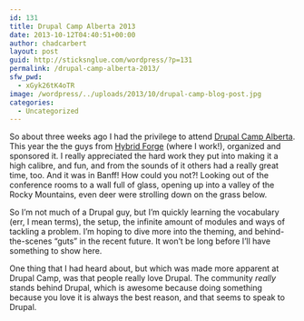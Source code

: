 ```yaml
---
id: 131
title: Drupal Camp Alberta 2013
date: 2013-10-12T04:40:51+00:00
author: chadcarbert
layout: post
guid: http://sticksnglue.com/wordpress/?p=131
permalink: /drupal-camp-alberta-2013/
sfw_pwd:
  - xGyk26tK4oTR
image: /wordpress/../uploads/2013/10/drupal-camp-blog-post.jpg
categories:
  - Uncategorized
---
```

So about three weeks ago I had the privilege to attend [Drupal Camp Alberta](http://drupalcampalberta.org "Drupal Camp Alberta"). This year the the guys from [Hybrid Forge](http://www.hybridforge.com "Hybrid Forge") (where I work!), organized and sponsored it. I really appreciated the hard work they put into making it a high calibre, and fun, and from the sounds of it others had a really great time, too. And it was in Banff! How could you not?! Looking out of the conference rooms to a wall full of glass, opening up into a valley of the Rocky Mountains, even deer were strolling down on the grass below.

So I&#8217;m not much of a Drupal guy, but I&#8217;m quickly learning the vocabulary (err, I mean terms), the setup, the infinite amount of modules and ways of tackling a problem. I&#8217;m hoping to dive more into the theming, and behind-the-scenes &#8220;guts&#8221; in the recent future. It won&#8217;t be long before I&#8217;ll have something to show here.

One thing that I had heard about, but which was made more apparent at Drupal Camp, was that people really love Drupal. The community _really_ stands behind Drupal, which is awesome because doing something because you love it is always the best reason, and that seems to speak to Drupal.